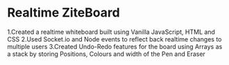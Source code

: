 # Realtime ZiteBoard
1.Created a realtime whiteboard built using Vanilla JavaScript, HTML and CSS
2.Used Socket.io and Node events to reflect back realtime changes to multiple users
3.Created Undo-Redo features for the board using Arrays as a stack by storing Positions, Colours and width of the Pen and Eraser
